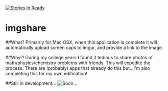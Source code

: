 [![Stories in Ready](https://badge.waffle.io/ACollectionOfAtoms/imgshare.png?label=ready&title=Ready)](https://waffle.io/ACollectionOfAtoms/imgshare)
# imgshare

##What?
Primairly for Mac OSX, when this application is complete it will automatically upload screen caps to imgur, and provide a link to the image.

##Why?!
During my college years I found it tedious to share photos of math/physics/chemistry problems with friends. This will expedite the process. There are (probably) apps that already do this but...I'm also completing this for my own edification! 

##Still in development...
![Soon...](http://i.imgur.com/Q8w70ga.png)
